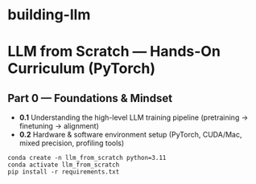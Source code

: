 # building-llm

# LLM from Scratch — Hands-On Curriculum (PyTorch)

## Part 0 — Foundations & Mindset
- **0.1** Understanding the high-level LLM training pipeline (pretraining → finetuning → alignment)
- **0.2** Hardware & software environment setup (PyTorch, CUDA/Mac, mixed precision, profiling tools)

```
conda create -n llm_from_scratch python=3.11
conda activate llm_from_scratch
pip install -r requirements.txt
```

